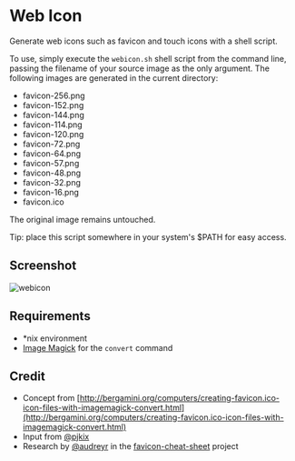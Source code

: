 # Web Icon

Generate web icons such as favicon and touch icons with a shell script.

To use, simply execute the ```webicon.sh``` shell script from the command line, passing the filename of your source image as the only argument. The following images are generated in the current directory:

* favicon-256.png
* favicon-152.png
* favicon-144.png
* favicon-114.png
* favicon-120.png
* favicon-72.png
* favicon-64.png
* favicon-57.png
* favicon-48.png
* favicon-32.png
* favicon-16.png
* favicon.ico

The original image remains untouched.

Tip: place this script somewhere in your system's $PATH for easy access.

## Screenshot

![webicon](http://i.imgur.com/l3PseYN.png "Webicon Screenshot")

## Requirements

* *nix environment
* [Image Magick](http://www.imagemagick.org/) for the ```convert``` command

## Credit

* Concept from [http://bergamini.org/computers/creating-favicon.ico-icon-files-with-imagemagick-convert.html](http://bergamini.org/computers/creating-favicon.ico-icon-files-with-imagemagick-convert.html)
* Input from [@pjkix](https://github.com/pjkix)
* Research by [@audreyr](https://github.com/audreyr) in the [favicon-cheat-sheet](https://github.com/audreyr/favicon-cheat-sheet) project
